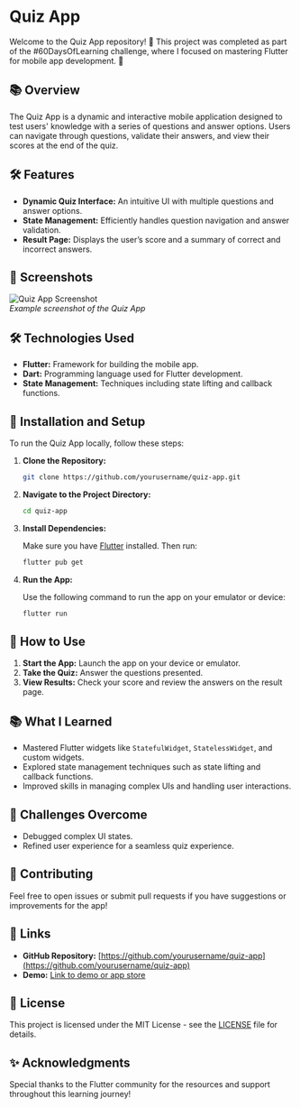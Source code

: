 # Quiz App

Welcome to the Quiz App repository! 🎉 This project was completed as part of the #60DaysOfLearning challenge, where I focused on mastering Flutter for mobile app development. 🚀

## 📚 Overview

The Quiz App is a dynamic and interactive mobile application designed to test users' knowledge with a series of questions and answer options. Users can navigate through questions, validate their answers, and view their scores at the end of the quiz.

## 🛠️ Features

- **Dynamic Quiz Interface:** An intuitive UI with multiple questions and answer options.
- **State Management:** Efficiently handles question navigation and answer validation.
- **Result Page:** Displays the user’s score and a summary of correct and incorrect answers.

## 📸 Screenshots

![Quiz App Screenshot](https://via.placeholder.com/600x400.png?text=Quiz+App+Screenshot)  
*Example screenshot of the Quiz App*

## 🛠️ Technologies Used

- **Flutter:** Framework for building the mobile app.
- **Dart:** Programming language used for Flutter development.
- **State Management:** Techniques including state lifting and callback functions.

## 🔧 Installation and Setup

To run the Quiz App locally, follow these steps:

1. **Clone the Repository:**

   ```bash
   git clone https://github.com/yourusername/quiz-app.git
   ```

2. **Navigate to the Project Directory:**

   ```bash
   cd quiz-app
   ```

3. **Install Dependencies:**

   Make sure you have [Flutter](https://flutter.dev/docs/get-started/install) installed. Then run:

   ```bash
   flutter pub get
   ```

4. **Run the App:**

   Use the following command to run the app on your emulator or device:

   ```bash
   flutter run
   ```

## 🧩 How to Use

1. **Start the App:** Launch the app on your device or emulator.
2. **Take the Quiz:** Answer the questions presented.
3. **View Results:** Check your score and review the answers on the result page.

## 📚 What I Learned

- Mastered Flutter widgets like `StatefulWidget`, `StatelessWidget`, and custom widgets.
- Explored state management techniques such as state lifting and callback functions.
- Improved skills in managing complex UIs and handling user interactions.

## 🔧 Challenges Overcome

- Debugged complex UI states.
- Refined user experience for a seamless quiz experience.

## 🤝 Contributing

Feel free to open issues or submit pull requests if you have suggestions or improvements for the app!

## 🔗 Links

- **GitHub Repository:** [https://github.com/yourusername/quiz-app](https://github.com/yourusername/quiz-app)
- **Demo:** [Link to demo or app store](#)

## 📜 License

This project is licensed under the MIT License - see the [LICENSE](LICENSE) file for details.

## ✨ Acknowledgments

Special thanks to the Flutter community for the resources and support throughout this learning journey!
